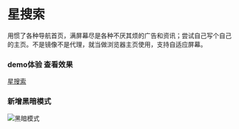 # 星搜索  

用惯了各种导航首页，满屏幕尽是各种不厌其烦的广告和资讯；尝试自己写个自己的主页。不是镜像不是代理，就当做浏览器主页使用，支持自适应屏幕。  


###  demo体验 查看效果
[星搜索](http://search.xingbuluo.club)  



### 新增黑暗模式
![黑暗模式](http://minio.xingbuluo.club/xybbs/images/search/default/dark-mode.png)   


